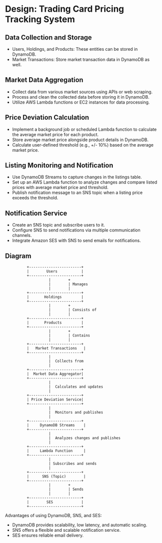 
# Design: Trading Card Pricing Tracking System

## Data Collection and Storage

- Users, Holdings, and Products: These entities can be stored in DynamoDB.
- Market Transactions: Store market transaction data in DynamoDB as well.

## Market Data Aggregation

- Collect data from various market sources using APIs or web scraping.
- Process and clean the collected data before storing it in DynamoDB.
- Utilize AWS Lambda functions or EC2 instances for data processing.

## Price Deviation Calculation

- Implement a background job or scheduled Lambda function to calculate the average market price for each product.
- Store average market price alongside product details in DynamoDB.
- Calculate user-defined threshold (e.g., +/- 10%) based on the average market price.

## Listing Monitoring and Notification

- Use DynamoDB Streams to capture changes in the listings table.
- Set up an AWS Lambda function to analyze changes and compare listed prices with average market price and threshold.
- Publish notification message to an SNS topic when a listing price exceeds the threshold.

## Notification Service

- Create an SNS topic and subscribe users to it.
- Configure SNS to send notifications via multiple communication channels.
- Integrate Amazon SES with SNS to send emails for notifications.

## Diagram

```
          +------------------------+
          |        Users           |
          +------------------------+
                    |        +
                    |        | Manages
                    |        |
          +------------------------+
          |       Holdings         |
          +------------------------+
                    |        +
                    |        | Consists of
                    |        |
          +------------------------+
          |       Products         |
          +------------------------+
                    |        +
                    |        | Contains
                    |        |
          +------------------------+
          |   Market Transactions   |
          +------------------------+
                    |
                    |  Collects from
                    |
          +------------------------+
          |  Market Data Aggregator|
          +------------------------+
                    |
                    |  Calculates and updates
                    |
          +------------------------+
          | Price Deviation Service|
          +------------------------+
                    |
                    |  Monitors and publishes
                    |
          +------------------------+
          |     DynamoDB Streams    |
          +------------------------+
                    |
                    |  Analyzes changes and publishes
                    |
          +------------------------+
          |     Lambda Function     |
          +------------------------+
                    |
                    | Subscribes and sends
                    |
          +------------------------+
          |      SNS (Topic)        |
          +------------------------+
                    |        +
                    |        | Sends
                    |        |
          +------------------------+
          |        SES             |
          +------------------------+
```

Advantages of using DynamoDB, SNS, and SES:
- DynamoDB provides scalability, low latency, and automatic scaling.
- SNS offers a flexible and scalable notification service.
- SES ensures reliable email delivery.
